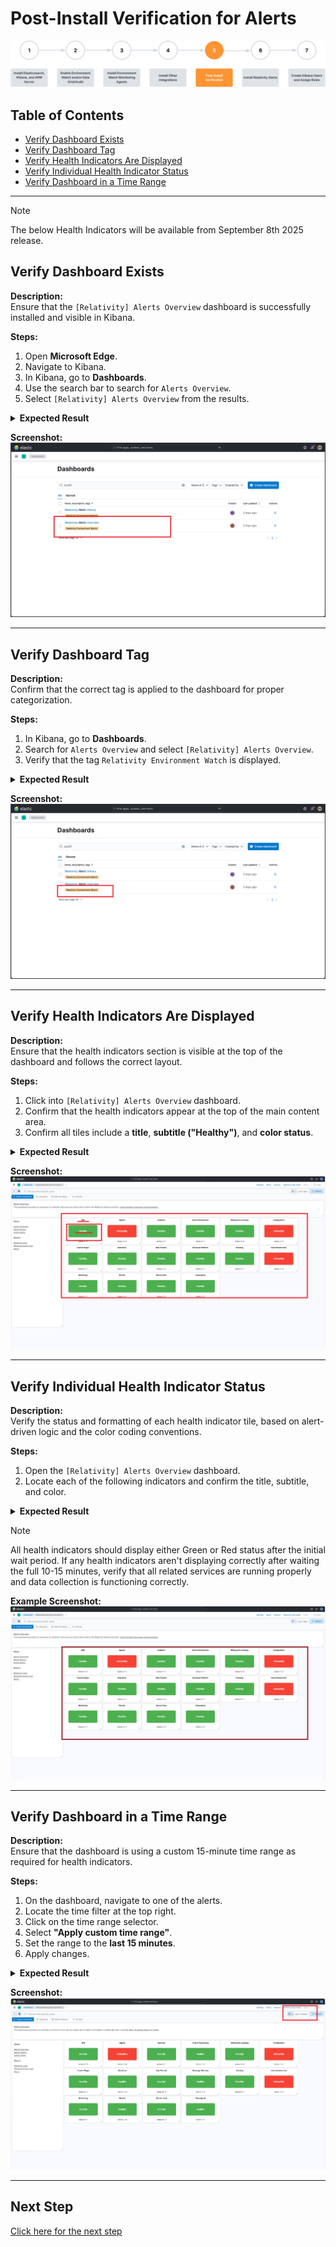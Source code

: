 ﻿# Post-Install Verification for Alerts
![Post-Install Verification Banner](../../../resources/post-install-verification-images/Post-installation-verification.svg)

## Table of Contents

- [Verify Dashboard Exists](#verify-dashboard-exists)  
- [Verify Dashboard Tag](#verify-dashboard-tag)  
- [Verify Health Indicators Are Displayed](#verify-health-indicators-are-displayed)  
- [Verify Individual Health Indicator Status](#verify-individual-health-indicator-status)  
- [Verify Dashboard in a Time Range](#verify-dashboard-in-a-time-range)

---
> [!NOTE]
> The below Health Indicators will be available from September 8th 2025 release.
## Verify Dashboard Exists

**Description:**  
Ensure that the `[Relativity] Alerts Overview` dashboard is successfully installed and visible in Kibana.

**Steps:**
1. Open **Microsoft Edge**.
2. Navigate to Kibana.
3. In Kibana, go to **Dashboards**.
4. Use the search bar to search for `Alerts Overview`.
5. Select `[Relativity] Alerts Overview` from the results.

<details>
<summary><strong>Expected Result</strong></summary>

- `[Relativity] Alerts Overview` appears in the dashboard list.
- The dashboard is accessible without errors.
</details>

**Screenshot:**  
![Screenshot: Dashboard listed in Kibana](../../../resources/post-install-verification-images/alerts-overview/dashboard-listed.png)

---

## Verify Dashboard Tag

**Description:**  
Confirm that the correct tag is applied to the dashboard for proper categorization.

**Steps:**
1. In Kibana, go to **Dashboards**.
2. Search for `Alerts Overview` and select `[Relativity] Alerts Overview`.
3. Verify that the tag `Relativity Environment Watch` is displayed.

<details>
<summary><strong>Expected Result</strong></summary>

- The dashboard includes the `Relativity Environment Watch` tag.
</details>

**Screenshot:**  
![Screenshot: Dashboard tag](../../../resources/post-install-verification-images/alerts-overview/dashboard-tag.png)

---

## Verify Health Indicators Are Displayed

**Description:**  
Ensure that the health indicators section is visible at the top of the dashboard and follows the correct layout.

**Steps:**
1. Click into `[Relativity] Alerts Overview` dashboard.
2. Confirm that the health indicators appear at the top of the main content area.
3. Confirm all tiles include a **title**, **subtitle ("Healthy")**, and **color status**.

<details>
<summary><strong>Expected Result</strong></summary>

- Health indicators are present and aligned at the top.
- All indicators include:
  - Title (e.g., "Agents", "Monitoring")
  - Subtitle: *Healthy*
  - Color: Green or Red based on alert state.
</details>

**Screenshot:**  
![Screenshot: Health indicators at top](../../../resources/post-install-verification-images/alerts-overview/health-indicators-overview.png)

---

## Verify Individual Health Indicator Status

**Description:**  
Verify the status and formatting of each health indicator tile, based on alert-driven logic and the color coding conventions.

**Steps:**
1. Open the `[Relativity] Alerts Overview` dashboard.
2. Locate each of the following indicators and confirm the title, subtitle, and color.

<details>
<summary><strong>Expected Result</strong></summary>

- **Green** = No active alerts (Healthy)
- **Red** = Active alerts present (Unhealthy)
</details>

> [!NOTE]
> All health indicators should display either Green or Red status after the initial wait period. If any health indicators aren't displaying correctly after waiting the full 10-15 minutes, verify that all related services are running properly and data collection is functioning correctly.

**Example Screenshot:**  
![All Health Indicators](../../../resources/post-install-verification-images/alerts-overview/all-health-indicators.png)

---

## Verify Dashboard in a Time Range

**Description:**  
Ensure that the dashboard is using a custom 15-minute time range as required for health indicators.

**Steps:**
1. On the dashboard, navigate to one of the alerts.
2. Locate the time filter at the top right.
3. Click on the time range selector.
4. Select **"Apply custom time range"**.
5. Set the range to the **last 15 minutes**.
6. Apply changes.

<details>
<summary><strong>Expected Result</strong></summary>

- The time range reflects the last 15 minutes.
- Health indicators update dynamically based on this range.
</details>

**Screenshot:**  
![Screenshot: Time range 15 minutes](../../../resources/post-install-verification-images/alerts-overview/time-range-15-minutes.png)

---

## Next Step

[Click here for the next step](../../../docs/relativity_alerts_installation.md)